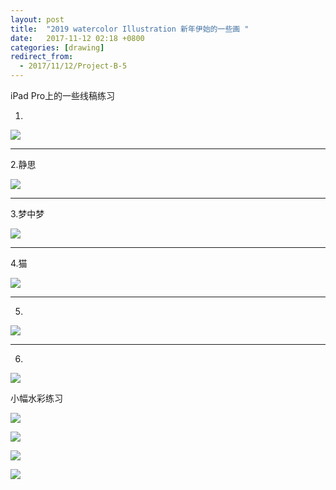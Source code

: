 ```yaml
---
layout: post
title:  "2019 watercolor Illustration 新年伊始的一些画 "
date:   2017-11-12 02:18 +0800
categories: [drawing]
redirect_from:
  - 2017/11/12/Project-B-5
---
```




iPad Pro上的一些线稿练习

1.

![](https://wx1.sinaimg.cn/mw690/698f3196gy1fl8qpdppvtj21kw23wdqf.jpg)



------



2.静思

![](https://wx1.sinaimg.cn/mw690/698f3196gy1fl8qpf702gj21kw16ngpx.jpg)



------



3.梦中梦

![](https://wx2.sinaimg.cn/mw690/698f3196gy1flep70brqaj21kw16n7hf.jpg)



------



4.猫

![](https://wx3.sinaimg.cn/mw690/698f3196gy1fl8qpgrlu1j21kw16n49t.jpg)

------



5.

![](https://wx4.sinaimg.cn/mw690/698f3196gy1fl8qpfw1a6j21kw1kwte9.jpg)



------



6.

![](http://wx3.sinaimg.cn/mw690/698f3196gy1g0qhhr8yy3j20u00u0guj.jpg)





小幅水彩练习

![](http://wx2.sinaimg.cn/mw690/698f3196gy1g0qhpnzkv0j215z0u0qnf.jpg)

![](http://wx4.sinaimg.cn/mw690/698f3196gy1g0qhpqdb55j215z0u0b0e.jpg)

![](http://wx4.sinaimg.cn/mw690/698f3196gy1g0qhpoa9z2j215z0u01kx.jpg)

![](http://wx4.sinaimg.cn/mw690/698f3196gy1g0qhpo35pej215z0u04n5.jpg)

